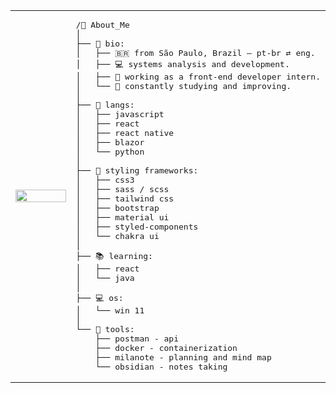 <table>
  <tr>
    <td width="100%" height="100%">
      <img src="https://pbs.twimg.com/media/GUVjFnmXcAA8DWL?format=jpg&name=medium" width="100%" height="100%" />
    </td>
    <td>
<pre>
/🌱 About_Me
│
├── 🧬 bio:
│   ├── 🇧🇷 from São Paulo, Brazil — pt-br ⇄ eng.
│   ├── 💻 systems analysis and development.
│   ├── 🧪 working as a front-end developer intern.
│   └── 📖 constantly studying and improving.
│
├── 🧠 langs:
│   ├── javascript
│   ├── react
│   ├── react native
│   ├── blazor
│   └── python
│
├── 🎨 styling frameworks:
│   ├── css3
│   ├── sass / scss
│   ├── tailwind css
│   ├── bootstrap
│   ├── material ui
│   ├── styled-components
│   └── chakra ui
│
├── 📚 learning:
│   ├── react
│   └── java
│
├── 💻 os:
│   └── win 11
│
└── 🧰 tools:
    ├── postman - api
    ├── docker - containerization
    ├── milanote - planning and mind map
    └── obsidian - notes taking
</pre>
  </tr>
</table>
